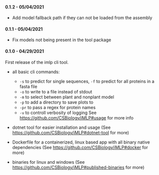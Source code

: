 #### 0.1.2 - 05/04/2021

- Add model fallback path if they can not be loaded from the assembly

#### 0.1.1 - 05/04/2021

- Fix models not being present in the tool package

#### 0.1.0 - 04/29/2021

First release of the imlp cli tool. 

- all basic cli commands:
   - `-s` to predict for single sequences, `-f` to predict for all proteins in a fasta file
   - `-o` to write to a file instead of stdout
   - `-m` to select between plant and nonplant model
   - `-p` to add a directory to save plots to
   - `-pr` to pass a regex for protein names
   - `-v` to controll verbosity of logging
   See https://github.com/CSBiology/iMLP#usage for more info

- dotnet tool for easier installation and usage (See https://github.com/CSBiology/iMLP#dotnet-tool for more)
- Dockerfile for a containerized, linux based app with all binary native dependencies (See https://github.com/CSBiology/iMLP#docker for more)
- binaries for linux and windows (See https://github.com/CSBiology/iMLP#published-binaries for more)